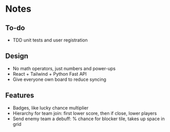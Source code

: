 # Notes

## To-do

- TDD unit tests and user registration

## Design

- No math operators, just numbers and power-ups
- React + Tailwind + Python Fast API
- Give everyone own board to reduce syncing

## Features

- Badges, like lucky chance multiplier
- Hierarchy for team join: first lower score, then if close, lower players
- Send enemy team a debuff: % chance for blocker tile, takes up space in grid